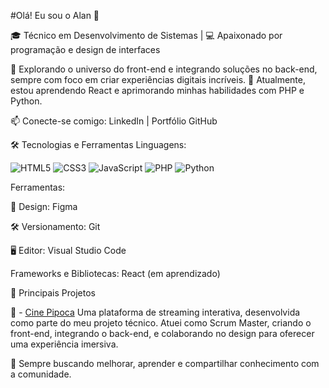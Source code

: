 #Olá! Eu sou o Alan 👋

🎓 Técnico em Desenvolvimento de Sistemas | 💻 Apaixonado por programação e design de interfaces

🚀 Explorando o universo do front-end e integrando soluções no back-end, sempre com foco em criar experiências digitais incríveis.
🎯 Atualmente, estou aprendendo React e aprimorando minhas habilidades com PHP e Python.

📫 Conecte-se comigo: LinkedIn | Portfólio GitHub

🛠️ Tecnologias e Ferramentas
Linguagens:

![HTML5](https://img.shields.io/badge/-HTML5-E34F26?logo=html5&logoColor=fff)
![CSS3](https://img.shields.io/badge/-CSS3-1572B6?logo=css3&logoColor=fff)
![JavaScript](https://img.shields.io/badge/-JavaScript-F7DF1E?logo=javascript&logoColor=fff)
![PHP](https://img.shields.io/badge/-PHP-777BB4?logo=php&logoColor=fff)
![Python](https://img.shields.io/badge/-Python-3776AB?logo=python&logoColor=fff)


Ferramentas:

🎨 Design: Figma

🛠️ Versionamento: Git

🖥️ Editor: Visual Studio Code

Frameworks e Bibliotecas:
React (em aprendizado)

🌟 Principais Projetos

🎥 - [Cine Pipoca](https://github.com/Alan1755/CinePipoca)
Uma plataforma de streaming interativa, desenvolvida como parte do meu projeto técnico. Atuei como Scrum Master, criando o front-end, integrando o back-end, e colaborando no design para oferecer uma experiência imersiva.

🌱 Sempre buscando melhorar, aprender e compartilhar conhecimento com a comunidade.

